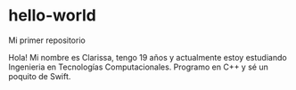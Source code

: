 # hello-world
Mi primer repositorio

Hola! 
Mi nombre es Clarissa, tengo 19 años y actualmente estoy estudiando Ingenieria en Tecnologías Computacionales.
Programo en C++ y sé un poquito de Swift. 
